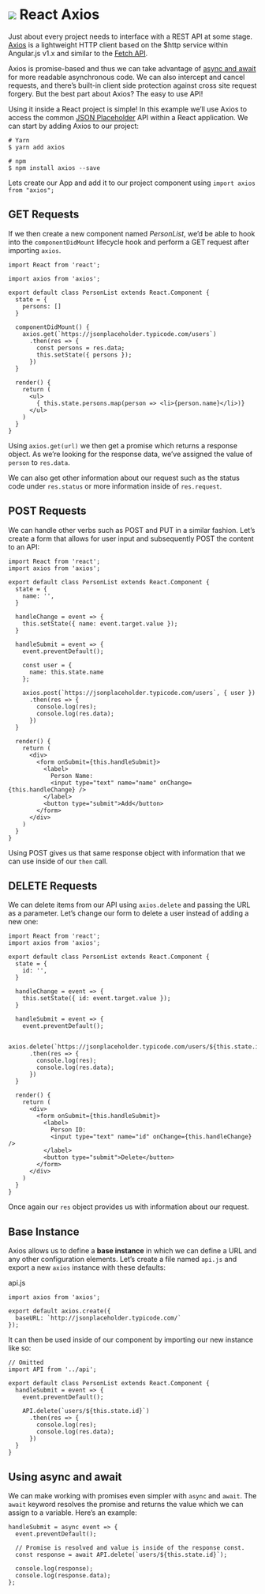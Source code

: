 # ![](https://ga-dash.s3.amazonaws.com/production/assets/logo-9f88ae6c9c3871690e33280fcf557f33.png) React Axios

 
Just about every project needs to interface with a REST API at some stage. [Axios](https://github.com/axios/axios) is a lightweight HTTP client based on the $http service within Angular.js v1.x and similar to the [Fetch API](/js/fetch-api/).

Axios is promise-based and thus we can take advantage of [async and await](/js/async-functions/) for more readable asynchronous code. We can also intercept and cancel requests, and there’s built-in client side protection against cross site request forgery. But the best part about Axios? The easy to use API!

Using it inside a React project is simple! In this example we’ll use Axios to access the common [JSON Placeholder](https://jsonplaceholder.typicode.com/) API within a React application. We can start by adding Axios to our project:

    # Yarn
    $ yarn add axios
    
    # npm
    $ npm install axios --save
    
    
Lets create our App and add it to our project component using
`import axios from "axios";`

[](#get-requests)GET Requests
-----------------------------

If we then create a new component named _PersonList_, we’d be able to hook into the `componentDidMount` lifecycle hook and perform a GET request after importing `axios`.

    import React from 'react';
    
    import axios from 'axios';
    
    export default class PersonList extends React.Component {
      state = {
        persons: []
      }
    
      componentDidMount() {
        axios.get(`https://jsonplaceholder.typicode.com/users`)
          .then(res => {
            const persons = res.data;
            this.setState({ persons });
          })
      }
    
      render() {
        return (
          <ul>
            { this.state.persons.map(person => <li>{person.name}</li>)}
          </ul>
        )
      }
    }
    

Using `axios.get(url)` we then get a promise which returns a response object. As we’re looking for the response data, we’ve assigned the value of `person` to `res.data`.

We can also get other information about our request such as the status code under `res.status` or more information inside of `res.request`.

[](#post-requests)POST Requests
-------------------------------

We can handle other verbs such as POST and PUT in a similar fashion. Let’s create a form that allows for user input and subsequently POST the content to an API:

    import React from 'react';
    import axios from 'axios';
    
    export default class PersonList extends React.Component {
      state = {
        name: '',
      }
    
      handleChange = event => {
        this.setState({ name: event.target.value });
      }
    
      handleSubmit = event => {
        event.preventDefault();
    
        const user = {
          name: this.state.name
        };
    
        axios.post(`https://jsonplaceholder.typicode.com/users`, { user })
          .then(res => {
            console.log(res);
            console.log(res.data);
          })
      }
    
      render() {
        return (
          <div>
            <form onSubmit={this.handleSubmit}>
              <label>
                Person Name:
                <input type="text" name="name" onChange={this.handleChange} />
              </label>
              <button type="submit">Add</button>
            </form>
          </div>
        )
      }
    }
    

Using POST gives us that same response object with information that we can use inside of our `then` call.

[](#delete-requests)DELETE Requests
-----------------------------------

We can delete items from our API using `axios.delete` and passing the URL as a parameter. Let’s change our form to delete a user instead of adding a new one:

    import React from 'react';
    import axios from 'axios';
    
    export default class PersonList extends React.Component {
      state = {
        id: '',
      }
    
      handleChange = event => {
        this.setState({ id: event.target.value });
      }
    
      handleSubmit = event => {
        event.preventDefault();
    
        axios.delete(`https://jsonplaceholder.typicode.com/users/${this.state.id}`)
          .then(res => {
            console.log(res);
            console.log(res.data);
          })
      }
    
      render() {
        return (
          <div>
            <form onSubmit={this.handleSubmit}>
              <label>
                Person ID:
                <input type="text" name="id" onChange={this.handleChange} />
              </label>
              <button type="submit">Delete</button>
            </form>
          </div>
        )
      }
    }
    

Once again our `res` object provides us with information about our request.

[](#base-instance)Base Instance
-------------------------------

Axios allows us to define a **base instance** in which we can define a URL and any other configuration elements. Let’s create a file named `api.js` and export a new `axios` instance with these defaults:

api.js

    import axios from 'axios';
    
    export default axios.create({
      baseURL: `http://jsonplaceholder.typicode.com/`
    });
    

It can then be used inside of our component by importing our new instance like so:

    // Omitted
    import API from '../api';
    
    export default class PersonList extends React.Component {
      handleSubmit = event => {
        event.preventDefault();
    
        API.delete(`users/${this.state.id}`)
          .then(res => {
            console.log(res);
            console.log(res.data);
          })
      }
    }
    

[](#using-async-and-await)Using async and await
-----------------------------------------------

We can make working with promises even simpler with `async` and `await`. The `await` keyword resolves the promise and returns the value which we can assign to a variable. Here’s an example:

    handleSubmit = async event => {
      event.preventDefault();
    
      // Promise is resolved and value is inside of the response const.
      const response = await API.delete(`users/${this.state.id}`);
    
      console.log(response);
      console.log(response.data);
    };
    
